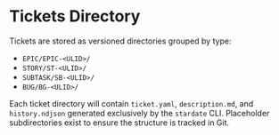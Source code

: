 # Tickets Directory

Tickets are stored as versioned directories grouped by type:

- `EPIC/EPIC-<ULID>/`
- `STORY/ST-<ULID>/`
- `SUBTASK/SB-<ULID>/`
- `BUG/BG-<ULID>/`

Each ticket directory will contain `ticket.yaml`, `description.md`, and `history.ndjson` generated exclusively by the `stardate` CLI. Placeholder subdirectories exist to ensure the structure is tracked in Git.
